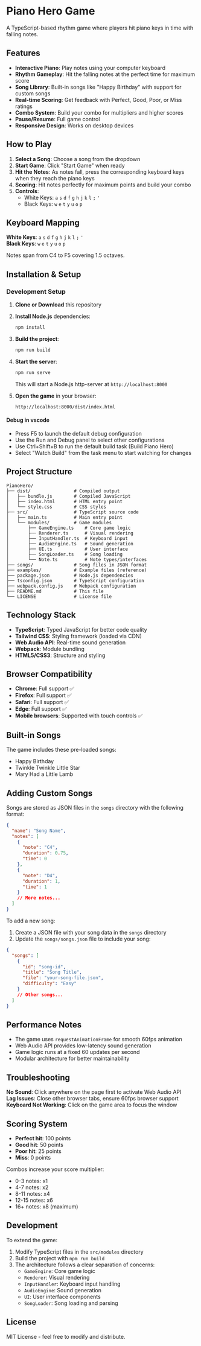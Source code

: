 # Piano Hero Game

A TypeScript-based rhythm game where players hit piano keys in time with falling notes.

## Features

- **Interactive Piano**: Play notes using your computer keyboard
- **Rhythm Gameplay**: Hit the falling notes at the perfect time for maximum score
- **Song Library**: Built-in songs like "Happy Birthday" with support for custom songs
- **Real-time Scoring**: Get feedback with Perfect, Good, Poor, or Miss ratings
- **Combo System**: Build your combo for multipliers and higher scores
- **Pause/Resume**: Full game control
- **Responsive Design**: Works on desktop devices

## How to Play

1. **Select a Song**: Choose a song from the dropdown
2. **Start Game**: Click "Start Game" when ready
3. **Hit the Notes**: As notes fall, press the corresponding keyboard keys when they reach the piano keys
4. **Scoring**: Hit notes perfectly for maximum points and build your combo
5. **Controls**: 
   - White Keys: `a` `s` `d` `f` `g` `h` `j` `k` `l` `;` `'`
   - Black Keys: `w` `e` `t` `y` `u` `o` `p`

## Keyboard Mapping

**White Keys**: `a` `s` `d` `f` `g` `h` `j` `k` `l` `;` `'`  
**Black Keys**: `w` `e` `t` `y` `u` `o` `p`

Notes span from C4 to F5 covering 1.5 octaves.

## Installation & Setup

### Development Setup

1. **Clone or Download** this repository
2. **Install Node.js** dependencies:
   ```bash
   npm install
   ```
3. **Build the project**:
   ```bash
   npm run build
   ```
4. **Start the server**:
   ```bash
   npm run serve
   ```
   This will start a Node.js http-server at `http://localhost:8000`
   
5. **Open the game** in your browser:
   ```
   http://localhost:8000/dist/index.html
   ```
#### **Debug in vscode**
- Press F5 to launch the default debug configuration
- Use the Run and Debug panel to select other configurations
- Use Ctrl+Shift+B to run the default build task (Build Piano Hero)
- Select "Watch Build" from the task menu to start watching for changes


## Project Structure

```
PianoHero/
├── dist/                # Compiled output
│   ├── bundle.js        # Compiled JavaScript
│   ├── index.html       # HTML entry point
│   └── style.css        # CSS styles
├── src/                 # TypeScript source code
│   ├── main.ts          # Main entry point
│   └── modules/         # Game modules
│       ├── GameEngine.ts    # Core game logic
│       ├── Renderer.ts      # Visual rendering
│       ├── InputHandler.ts  # Keyboard input
│       ├── AudioEngine.ts   # Sound generation
│       ├── UI.ts            # User interface
│       ├── SongLoader.ts    # Song loading
│       └── Note.ts          # Note types/interfaces
├── songs/               # Song files in JSON format
├── examples/            # Example files (reference)
├── package.json         # Node.js dependencies
├── tsconfig.json        # TypeScript configuration
├── webpack.config.js    # Webpack configuration
├── README.md            # This file
└── LICENSE              # License file
```

## Technology Stack

- **TypeScript**: Typed JavaScript for better code quality
- **Tailwind CSS**: Styling framework (loaded via CDN)
- **Web Audio API**: Real-time sound generation
- **Webpack**: Module bundling
- **HTML5/CSS3**: Structure and styling

## Browser Compatibility

- **Chrome**: Full support ✅
- **Firefox**: Full support ✅
- **Safari**: Full support ✅
- **Edge**: Full support ✅
- **Mobile browsers**: Supported with touch controls ✅

## Built-in Songs

The game includes these pre-loaded songs:
- Happy Birthday
- Twinkle Twinkle Little Star
- Mary Had a Little Lamb

## Adding Custom Songs

Songs are stored as JSON files in the `songs` directory with the following format:

```json
{
  "name": "Song Name",
  "notes": [
    {
      "note": "C4",
      "duration": 0.75,
      "time": 0
    },
    {
      "note": "D4", 
      "duration": 1,
      "time": 1
    }
    // More notes...
  ]
}
```

To add a new song:
1. Create a JSON file with your song data in the `songs` directory
2. Update the `songs/songs.json` file to include your song:

```json
{
  "songs": [
    {
      "id": "song-id",
      "title": "Song Title",
      "file": "your-song-file.json",
      "difficulty": "Easy"
    }
    // Other songs...
  ]
}
```

## Performance Notes

- The game uses `requestAnimationFrame` for smooth 60fps animation
- Web Audio API provides low-latency sound generation
- Game logic runs at a fixed 60 updates per second
- Modular architecture for better maintainability

## Troubleshooting

**No Sound**: Click anywhere on the page first to activate Web Audio API  
**Lag Issues**: Close other browser tabs, ensure 60fps browser support  
**Keyboard Not Working**: Click on the game area to focus the window

## Scoring System

- **Perfect hit**: 100 points
- **Good hit**: 50 points
- **Poor hit**: 25 points
- **Miss**: 0 points

Combos increase your score multiplier:
- 0-3 notes: x1
- 4-7 notes: x2
- 8-11 notes: x4
- 12-15 notes: x6
- 16+ notes: x8 (maximum)

## Development

To extend the game:
1. Modify TypeScript files in the `src/modules` directory
2. Build the project with `npm run build`
3. The architecture follows a clear separation of concerns:
   - `GameEngine`: Core game logic
   - `Renderer`: Visual rendering
   - `InputHandler`: Keyboard input handling
   - `AudioEngine`: Sound generation
   - `UI`: User interface components
   - `SongLoader`: Song loading and parsing

## License

MIT License - feel free to modify and distribute.